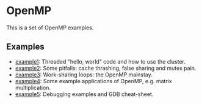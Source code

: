 OpenMP
======

This is a set of OpenMP examples.

Examples
--------

- [example1](example1/): Threaded "hello, world" code and how to use the cluster.
- [example2](example2/): Some pitfalls: cache thrashing, false sharing and mutex pain.
- [example3](example3/): Work-sharing loops: the OpenMP mainstay.
- [example4](example4/): Some example applications of OpenMP, e.g. matrix multiplication.
- [example5](example5/): Debugging examples and GDB cheat-sheet.
